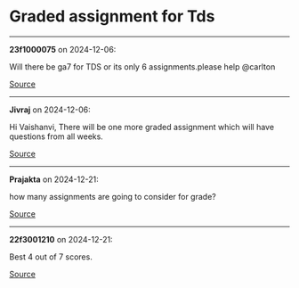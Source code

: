 # Graded assignment for Tds


---

**23f1000075** on 2024-12-06:

Will there be ga7 for TDS or its only 6 assignments.please help
@carlton

[Source](https://discourse.onlinedegree.iitm.ac.in/t/graded-assignment-for-tds/158204/1)

---

**Jivraj** on 2024-12-06:

Hi Vaishanvi,
There will be one more graded assignment which will have questions from all weeks.

[Source](https://discourse.onlinedegree.iitm.ac.in/t/graded-assignment-for-tds/158204/2)

---

**Prajakta** on 2024-12-21:

how many assignments are going to consider for grade?

[Source](https://discourse.onlinedegree.iitm.ac.in/t/graded-assignment-for-tds/158204/3)

---

**22f3001210** on 2024-12-21:

Best 4 out of 7 scores.

[Source](https://discourse.onlinedegree.iitm.ac.in/t/graded-assignment-for-tds/158204/4)